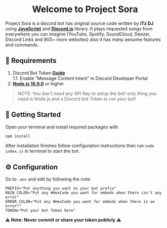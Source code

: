 <h1 align="center">Welcome to Project Sora</h1>

Project Sora is a discord bot has original source code written by **iTz DJ** using **[JavaScript](https://www.javascript.com/)** and **[Discord.js](discord.js.org/)** library. It plays requested songs from everywhere you can imagine (YouTube, Spotify, SoundCloud, Deezer, Discord Links and 900+ more websites) also it has many awsome features and commands.
## 🚧 Requirements
1. Discord Bot Token **[Guide](https://discordjs.guide/preparations/setting-up-a-bot-application.html#creating-your-bot)**  
   1.1. Enable "Message Content Intent" in Discord Developer Portal
2. **[Node.js 16.9.0](https://nodejs.org/en/download/)** or higher
> NOTE: You don't need any API Key to setup the bot! only thing you need is Node.js and a Discord bot Token to run your bot!
## 🚀 Getting Started
Open your terminal and install required packages with
```sh
npm install
```
After installation finishes follow configuration instructions then run `node index.js` in terminal to start the bot.
## ⚙️ Configuration
Go to `.env` and edit by following the note:
``` dotenv config
PREFIX="Put anything you want as your bot prefix"
MAIN_COLOR="Put any #HexCode you want for embeds when there isn't any error"
ERROR_COLOR="Put any #HexCode you want for embeds when there is an error!"
TOKEN="Put your bot Token here"
```
⚠️ **Note: Never commit or share your token publicly** ⚠️
